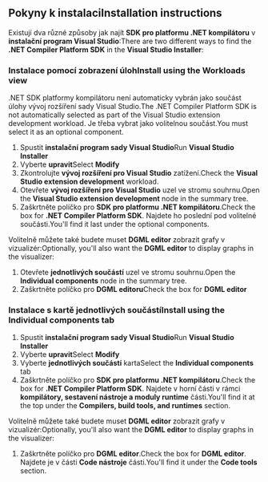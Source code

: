 ## <a name="installation-instructions"></a><span data-ttu-id="c1a9a-101">Pokyny k instalaci</span><span class="sxs-lookup"><span data-stu-id="c1a9a-101">Installation instructions</span></span> 

<span data-ttu-id="c1a9a-102">Existují dva různé způsoby jak najít **SDK pro platformu .NET kompilátoru** v **instalační program Visual Studio**:</span><span class="sxs-lookup"><span data-stu-id="c1a9a-102">There are two different ways to find the **.NET Compiler Platform SDK** in the **Visual Studio Installer**:</span></span>

### <a name="install-using-the-workloads-view"></a><span data-ttu-id="c1a9a-103">Instalace pomocí zobrazení úloh</span><span class="sxs-lookup"><span data-stu-id="c1a9a-103">Install using the Workloads view</span></span>

<span data-ttu-id="c1a9a-104">.NET SDK platformy kompilátoru není automaticky vybrán jako součást úlohy vývoj rozšíření sady Visual Studio.</span><span class="sxs-lookup"><span data-stu-id="c1a9a-104">The .NET Compiler Platform SDK is not automatically selected as part of the Visual Studio extension development workload.</span></span> <span data-ttu-id="c1a9a-105">Je třeba vybrat jako volitelnou součást.</span><span class="sxs-lookup"><span data-stu-id="c1a9a-105">You must select it as an optional component.</span></span>

1. <span data-ttu-id="c1a9a-106">Spustit **instalační program sady Visual Studio**</span><span class="sxs-lookup"><span data-stu-id="c1a9a-106">Run **Visual Studio Installer**</span></span> 
1. <span data-ttu-id="c1a9a-107">Vyberte **upravit**</span><span class="sxs-lookup"><span data-stu-id="c1a9a-107">Select **Modify**</span></span> 
1. <span data-ttu-id="c1a9a-108">Zkontrolujte **vývoj rozšíření pro Visual Studio** zatížení.</span><span class="sxs-lookup"><span data-stu-id="c1a9a-108">Check the **Visual Studio extension development** workload.</span></span>
1. <span data-ttu-id="c1a9a-109">Otevřete **vývoj rozšíření pro Visual Studio** uzel ve stromu souhrnu.</span><span class="sxs-lookup"><span data-stu-id="c1a9a-109">Open the **Visual Studio extension development** node in the summary tree.</span></span>
1. <span data-ttu-id="c1a9a-110">Zaškrtněte políčko pro **SDK pro platformu .NET kompilátoru**.</span><span class="sxs-lookup"><span data-stu-id="c1a9a-110">Check the box for **.NET Compiler Platform SDK**.</span></span> <span data-ttu-id="c1a9a-111">Najdete ho poslední pod volitelné součásti.</span><span class="sxs-lookup"><span data-stu-id="c1a9a-111">You'll find it last under the optional components.</span></span>

<span data-ttu-id="c1a9a-112">Volitelně můžete také budete muset **DGML editor** zobrazit grafy v vizualizér:</span><span class="sxs-lookup"><span data-stu-id="c1a9a-112">Optionally, you'll also want the **DGML editor** to display graphs in the visualizer:</span></span>

1. <span data-ttu-id="c1a9a-113">Otevřete **jednotlivých součástí** uzel ve stromu souhrnu.</span><span class="sxs-lookup"><span data-stu-id="c1a9a-113">Open the **Individual components** node in the summary tree.</span></span>
1. <span data-ttu-id="c1a9a-114">Zaškrtněte políčko pro **DGML editoru**</span><span class="sxs-lookup"><span data-stu-id="c1a9a-114">Check the box for **DGML editor**</span></span>

### <a name="install-using-the-individual-components-tab"></a><span data-ttu-id="c1a9a-115">Instalace s kartě jednotlivých součástí</span><span class="sxs-lookup"><span data-stu-id="c1a9a-115">Install using the Individual components tab</span></span>

1. <span data-ttu-id="c1a9a-116">Spustit **instalační program sady Visual Studio**</span><span class="sxs-lookup"><span data-stu-id="c1a9a-116">Run **Visual Studio Installer**</span></span> 
1. <span data-ttu-id="c1a9a-117">Vyberte **upravit**</span><span class="sxs-lookup"><span data-stu-id="c1a9a-117">Select **Modify**</span></span> 
1. <span data-ttu-id="c1a9a-118">Vyberte **jednotlivých součástí** karta</span><span class="sxs-lookup"><span data-stu-id="c1a9a-118">Select the **Individual components** tab</span></span> 
1. <span data-ttu-id="c1a9a-119">Zaškrtněte políčko pro **SDK pro platformu .NET kompilátoru**.</span><span class="sxs-lookup"><span data-stu-id="c1a9a-119">Check the box for **.NET Compiler Platform SDK**.</span></span> <span data-ttu-id="c1a9a-120">Najdete v horní části v rámci **kompilátory, sestavení nástroje a moduly runtime** části.</span><span class="sxs-lookup"><span data-stu-id="c1a9a-120">You'll find it at the top under the **Compilers, build tools, and runtimes** section.</span></span>

<span data-ttu-id="c1a9a-121">Volitelně můžete také budete muset **DGML editor** zobrazit grafy v vizualizér:</span><span class="sxs-lookup"><span data-stu-id="c1a9a-121">Optionally, you'll also want the **DGML editor** to display graphs in the visualizer:</span></span>

1. <span data-ttu-id="c1a9a-122">Zaškrtněte políčko pro **DGML editor**.</span><span class="sxs-lookup"><span data-stu-id="c1a9a-122">Check the box for **DGML editor**.</span></span> <span data-ttu-id="c1a9a-123">Najdete je v části **Code nástroje** části.</span><span class="sxs-lookup"><span data-stu-id="c1a9a-123">You'll find it under the **Code tools** section.</span></span>
